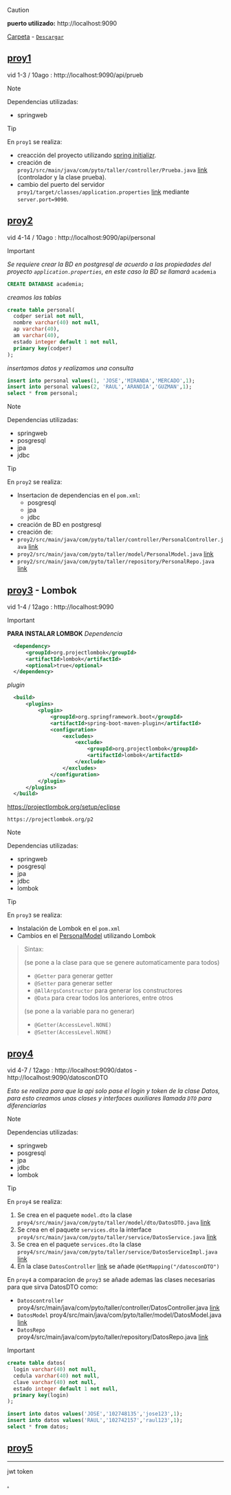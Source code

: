 > [!CAUTION]
>**puerto utilizado:** http://localhost:9090
> 
> [Carpeta](https://github.com/jjehu/taller1-springboot/tree/main) - [`Descargar`](https://github.com/jjehu/taller1-springboot/archive/refs/heads/main.zip)

## [proy1](/proy1)
vid 1-3 / 10ago : http://localhost:9090/api/prueb
> [!NOTE]
> Dependencias utilizadas:
> - springweb

> [!TIP]
> En `proy1` se realiza:
> - creacción del proyecto utilizando [spring initializr](https://start.spring.io/).
> - creación de `proy1/src/main/java/com/pyto/taller/controller/Prueba.java` [link](proy1/src/main/java/com/pyto/taller/controller/Prueba.java) (controlador y la clase prueba).
> - cambio del puerto del servidor `proy1/target/classes/application.properties` [link](proy1/target/classes/application.properties) mediante `server.port=9090`.

## [proy2](/proy2)
vid 4-14 / 10ago : http://localhost:9090/api/personal
> [!IMPORTANT]
> *Se requiere crear la BD en postgresql de acuerdo a las propiedades del proyecto `application.properties`, en este caso la BD se llamará* `academia`
> ```sql
> CREATE DATABASE academia;
> ```
> *creamos las tablas*
> ```sql
> create table personal(
> 	codper serial not null,
> 	nombre varchar(40) not null,
> 	ap varchar(40),
> 	am varchar(40),
> 	estado integer default 1 not null,
> 	primary key(codper)
> );
> ```
> *insertamos datos y realizamos una consulta*
> ```sql
> insert into personal values(1, 'JOSE','MIRANDA','MERCADO',1);
> insert into personal values(2, 'RAUL','ARANDIA','GUZMAN',1);
> select * from personal;
> ```

> [!NOTE]
> Dependencias utilizadas:
> - springweb
> - posgresql
> - jpa
> - jdbc

> [!TIP]
> En `proy2` se realiza:
> - Insertacion de dependencias en el `pom.xml`:
> 	- posgresql
> 	- jpa
> 	- jdbc
>  - creación de BD en postgresql
>  - creación de:
> 	- `proy2/src/main/java/com/pyto/taller/controller/PersonalController.java` [link](proy2/src/main/java/com/pyto/taller/controller/PersonalController.java)
>  	- `proy2/src/main/java/com/pyto/taller/model/PersonalModel.java` [link](proy2/src/main/java/com/pyto/taller/model/PersonalModel.java)
>  	- `proy2/src/main/java/com/pyto/taller/repository/PersonalRepo.java` [link](proy2/src/main/java/com/pyto/taller/repository/PersonalRepo.java)

## [proy3](/proy3) - Lombok

vid 1-4 / 12ago : http://localhost:9090
> [!IMPORTANT]
> **PARA INSTALAR LOMBOK**
> *Dependencia*
> ```xml
> 	<dependency>
> 		<groupId>org.projectlombok</groupId>
> 		<artifactId>lombok</artifactId>
> 		<optional>true</optional>
> 	</dependency>
> ```
> *plugin*
> ```xml
> 	<build>
> 		<plugins>
> 			<plugin>
> 				<groupId>org.springframework.boot</groupId>
> 				<artifactId>spring-boot-maven-plugin</artifactId>				
> 				<configuration>
> 					<excludes>
> 						<exclude>
> 							<groupId>org.projectlombok</groupId>
> 							<artifactId>lombok</artifactId>
> 						</exclude>
> 					</excludes>
> 				</configuration>				
> 			</plugin>
> 		</plugins>
> 	</build>
> ```
> https://projectlombok.org/setup/eclipse
> ```
> https://projectlombok.org/p2
> ```

> [!NOTE]
> Dependencias utilizadas:
> - springweb
> - posgresql
> - jpa
> - jdbc
> - lombok

> [!TIP]
> En `proy3` se realiza:
> - Instalación de Lombok en el `pom.xml`
> - Cambios en el [PersonalModel]() utilizando Lombok

>
> Sintax:
> 
> (se pone a la clase para que se genere automaticamente para todos)
> - `@Getter` para generar getter
> - `@Setter` para generar setter
> - `@AllArgsConstructor` para generar los constructores
> - `@Data` para crear todos los anteriores, entre otros
> 
> (se pone a la variable para no generar)
> - `@Getter(AccessLevel.NONE)`
> - `@Setter(AccessLevel.NONE)`

## [proy4](/proy4)

vid 4-7 / 12ago : http://localhost:9090/datos  -  http://localhost:9090/datosconDTO

*Esto se realiza para que la api solo pase el login y token de la clase Datos, para esto creamos unas clases y interfaces auxiliares llamada `DTO` para diferenciarlas*

> [!NOTE]
> Dependencias utilizadas:
> - springweb
> - posgresql
> - jpa
> - jdbc
> - lombok

> [!TIP]
> En `proy4` se realiza:
> 1. Se crea en el paquete `model.dto` la clase `proy4/src/main/java/com/pyto/taller/model/dto/DatosDTO.java` [link](proy4/src/main/java/com/pyto/taller/model/dto/DatosDTO.java)
> 2. Se crea en el paquete `services.dto` la interface `proy4/src/main/java/com/pyto/taller/service/DatosService.java` [link](proy4/src/main/java/com/pyto/taller/service/DatosService.java)
> 3. Se crea en el paquete `services.dto` la clase `proy4/src/main/java/com/pyto/taller/service/DatosServiceImpl.java` [link](proy4/src/main/java/com/pyto/taller/service/DatosServiceImpl.java)
> 4. En la clase `DatosController` [link](proy4/src/main/java/com/pyto/taller/controller/DatosController.java) se añade `@GetMapping("/datosconDTO")`
>
> 
> En `proy4` a comparacion de `proy3` se añade ademas las clases necesarias para que sirva DatosDTO como:
> - `Datoscontroller` proy4/src/main/java/com/pyto/taller/controller/DatosController.java [link](proy4/src/main/java/com/pyto/taller/controller/DatosController.java)
> - `DatosModel` proy4/src/main/java/com/pyto/taller/model/DatosModel.java [link](proy4/src/main/java/com/pyto/taller/model/DatosModel.java)
> - `DatosRepo` proy4/src/main/java/com/pyto/taller/repository/DatosRepo.java [link](proy4/src/main/java/com/pyto/taller/repository/DatosRepo.java)

> [!IMPORTANT]
> ```sql
> create table datos(
> 	login varchar(40) not null,
> 	cedula varchar(40) not null,
> 	clave varchar(40) not null,
> 	estado integer default 1 not null,
> 	primary key(login)
> );
> 
> insert into datos values('JOSE','102748135','jose123',1);
> insert into datos values('RAUL','102742157','raul123',1);
> select * from datos;
> ```

## [proy5](/proy5)

---
jwt token

[.](https://docs.github.com/es/get-started/writing-on-github/getting-started-with-writing-and-formatting-on-github/basic-writing-and-formatting-syntax)
